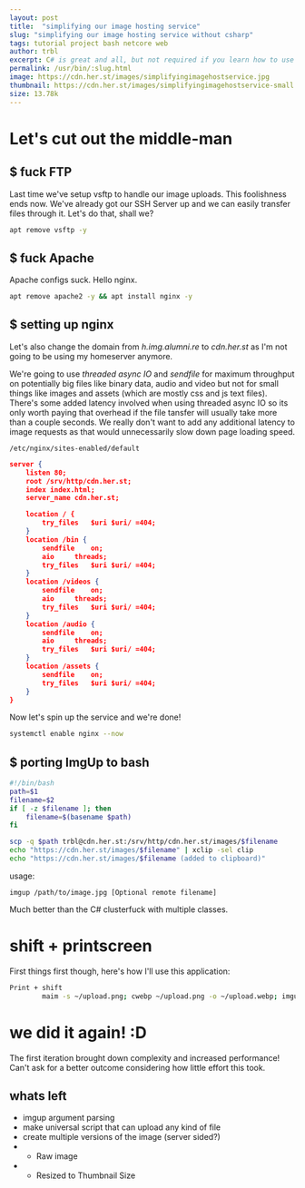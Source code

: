 ```yaml
---
layout: post
title:  "simplifying our image hosting service"
slug: "simplifying our image hosting service without csharp"
tags: tutorial project bash netcore web
author: trbl
excerpt: C# is great and all, but not required if you learn how to use the tools linux comes with. Let's remove all of that shit.
permalink: /usr/bin/:slug.html
image: https://cdn.her.st/images/simplifyingimagehostservice.jpg
thumbnail: https://cdn.her.st/images/simplifyingimagehostservice-small.jpg
size: 13.78k
---
```


# Let's cut out the middle-man

## $ fuck FTP
Last time we've setup vsftp to handle our image uploads. This foolishness ends now. We've already got our SSH Server up and we can easily transfer files through it.
Let's do that, shall we?

```sh
apt remove vsftp -y
```

## $ fuck Apache
Apache configs suck.
Hello nginx.
```sh
apt remove apache2 -y && apt install nginx -y
```

## $ setting up nginx

Let's also change the domain from *h.img.alumni.re* to *cdn.her.st* as I'm not going to be using my homeserver anymore.

We're going to use *threaded async IO* and *sendfile* for maximum throughput on potentially big files like binary data, audio and video but not for small things like images and assets (which are mostly css and js text files). There's some added latency involved when using threaded async IO so its only worth paying that overhead if the file tansfer will usually take more than a couple seconds. We really don't want to add any additional latency to image requests as that would unnecessarily slow down page loading speed.

`/etc/nginx/sites-enabled/default`
```json
server {
	listen 80;
	root /srv/http/cdn.her.st;
	index index.html;
	server_name cdn.her.st;

    location / {
    	try_files	$uri $uri/ =404;	
    } 
    location /bin {
    	sendfile	on;
    	aio		threads;
    	try_files	$uri $uri/ =404;	
    }
    location /videos {
    	sendfile	on;
    	aio		threads;
    	try_files	$uri $uri/ =404;	
    }
    location /audio {
    	sendfile	on;
    	aio		threads;
    	try_files	$uri $uri/ =404;	
    }
    location /assets {
    	sendfile	on;
    	try_files	$uri $uri/ =404;	
    }
}
```
Now let's spin up the service and we're done!

```sh
systemctl enable nginx --now
```

## $ porting ImgUp to bash

```bash
#!/bin/bash
path=$1
filename=$2
if [ -z $filename ]; then 
    filename=$(basename $path)
fi

scp -q $path trbl@cdn.her.st:/srv/http/cdn.her.st/images/$filename
echo "https://cdn.her.st/images/$filename" | xclip -sel clip
echo "https://cdn.her.st/images/$filename (added to clipboard)"
```
usage:
```
imgup /path/to/image.jpg [Optional remote filename]
```

Much better than the C# clusterfuck with multiple classes.

# shift + printscreen

First things first though, here's how I'll use this application:

```bash
Print + shift
        maim -s ~/upload.png; cwebp ~/upload.png -o ~/upload.webp; imgup ~/upload.webp && play ~/.config/.ding.wav && trash ~/upload.webp && ~/upload.png
```

# we did it again! :D

The first iteration brought down complexity and increased performance! Can't ask for a better outcome considering how little effort this took. 

## whats left

* imgup argument parsing
* make universal script that can upload any kind of file
* create multiple versions of the image (server sided?)
* * Raw image
* * Resized to Thumbnail Size